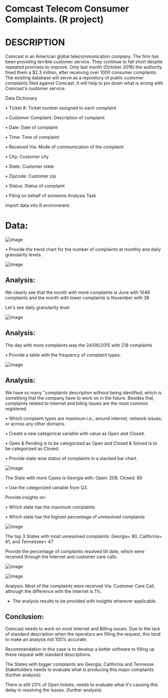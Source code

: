 # Comcast Telecom Consumer Complaints. (R project)

# DESCRIPTION 

Comcast is an American global telecommunication company. 
The firm has been providing terrible customer service. They continue to fall short despite repeated promises to improve. Only last month (October 2016)
the authority fined them a $2.3 million, after receiving over 1000 consumer complaints. The existing database will serve as a repository of public customer complaints filed 
against Comcast. It will help to pin down what is wrong with Comcast's customer service.

Data Dictionary

• Ticket #: Ticket number assigned to each complaint

• Customer Complaint: Description of complaint 

• Date: Date of complaint

• Time: Time of complaint

• Received Via: Mode of communication of the complaint 

• City: Customer city

• State: Customer state

• Zipcode: Customer zip

• Status: Status of complaint

• Filing on behalf of someone Analysis Task


Import data into R environment.

# Data:

![image](https://user-images.githubusercontent.com/84399055/153307573-e723acbd-f681-446b-b77f-ff4b722abe74.png)


• Provide the trend chart for the number of complaints at monthly and daily granularity levels.


![image](https://user-images.githubusercontent.com/84399055/153307934-bd7c8191-840f-4fbc-a5c9-e89695916f28.png)

## Analysis: 
 
 We clearly see that the month with more complaints is June with 1046 complaints and the month with lower complaints is November with 38
 

Let's see daily granularity level

![image](https://user-images.githubusercontent.com/84399055/153308303-5804ff1f-db22-4998-9119-c6c32f97042d.png)

## Analysis:

The day with more complaints was the 24/06/2015 with 218 complaints


• Provide a table with the frequency of complaint types.

![image](https://user-images.githubusercontent.com/84399055/153308636-75ecb81b-2802-4dfb-8b9f-5f5c3b347505.png)

## Analysis:

We have so many "complaints description without being identified, which is something that the company have to work on in the future. Besides that, complaints related to Internet and biling issues are the most common registered


• Which complaint types are maximum i.e., around internet, network issues, or across any other domains.


• Create a new categorical variable with value as Open and Closed.

• Open & Pending is to be categorized as Open and Closed & Solved is to be categorized as Closed.

• Provide state wise status of complaints in a stacked bar chart.

![image](https://user-images.githubusercontent.com/84399055/153308935-2179e7c4-a69d-4bcf-b304-0dc9aa3fcd43.png)


The State with more Cases is Georgia with: Open: 208, Closed: 80

• Use the categorized variable from Q3. 

Provide insights on: 

• Which state has the maximum complaints

• Which state has the highest percentage of unresolved complaints

![image](https://user-images.githubusercontent.com/84399055/153309151-3b769c9e-f3a3-4a80-866f-b2cd81c25912.png)

The top 3 States with most unresolved complaints: Georgia= 80, California= 61, and Tennessee= 47


Provide the percentage of complaints resolved till date, which were received through the Internet and customer care calls.

![image](https://user-images.githubusercontent.com/84399055/153309418-fd13ca84-1dbd-4a38-b855-3a3a3af2e2e7.png)

![image](https://user-images.githubusercontent.com/84399055/153309580-71ac13e2-9c8d-43e2-ba93-b84df1bf8297.png)

Analysis: Most of the complaints were received Via: Customer Care Call, although the difference with the Internet is 1%.

- The analysis results to be provided with insights wherever applicable.


## Conclusion:

Comcast needs to work on most Internet and Billing issues. Due to the lack of standard description when the operators are filling the request, this tend to make an analysis not 100% accurate.

Recommendation in this case is to develop a better software to filling up these request with standard descriptions.

The States with bigger complaints are Georgia, California and Tennesse. Stakeholders needs to evaluate what is producing this major complaints (further analysis)

There is still 23% of Open tickets, needs to evaluate what it's causing this delay in resolving the issues. (further analysis)





